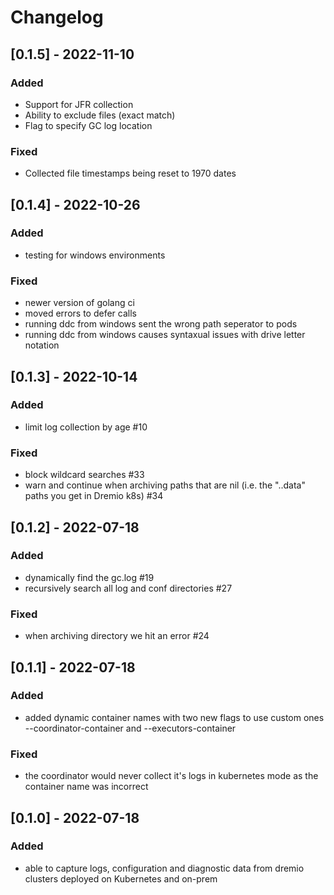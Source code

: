 # Changelog

## [0.1.5] - 2022-11-10
### Added
- Support for JFR collection
- Ability to exclude files (exact match)
- Flag to specify GC log location

### Fixed
- Collected file timestamps being reset to 1970 dates

## [0.1.4] - 2022-10-26
### Added
- testing for windows environments
### Fixed
- newer version of golang ci
- moved errors to defer calls
- running ddc from windows sent the wrong path seperator to pods
- running ddc from windows causes syntaxual issues with drive letter notation


## [0.1.3] - 2022-10-14
### Added
-  limit log collection by age #10
### Fixed
- block wildcard searches #33
- warn and continue when archiving paths that are nil (i.e. the "..data" paths you get in Dremio k8s) #34

## [0.1.2] - 2022-07-18
### Added
- dynamically find the gc.log #19
- recursively search all log and conf directories #27
### Fixed
- when archiving directory we hit an error #24

## [0.1.1] - 2022-07-18
### Added
- added dynamic container names with two new flags to use custom ones --coordinator-container and --executors-container
### Fixed
- the coordinator would never collect it's logs in kubernetes mode as the container name was incorrect

## [0.1.0] - 2022-07-18
### Added
- able to capture logs, configuration and diagnostic data from dremio clusters deployed on Kubernetes and on-prem
